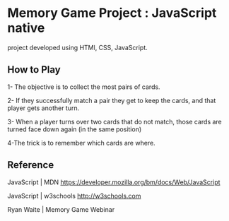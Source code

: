 # Memory Game Project : JavaScript native 

project developed using HTMl, CSS, JavaScript.

## How to Play

1- The objective is to collect the most pairs of cards.

2- If they successfully match a pair they get to keep the cards, and that player gets another turn.

3- When a player turns over two cards that do not match, those cards are turned face down again (in the same position)

4-The trick is to remember which cards are where.


## Reference

JavaScript | MDN https://developer.mozilla.org/bm/docs/Web/JavaScript

JavaScript | w3schools http://w3schools.com

Ryan Waite | Memory Game Webinar

